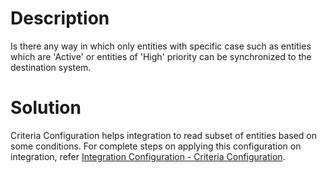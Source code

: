 # Description
Is there any way in which only entities with specific case such as entities which are 'Active' or entities of 'High' priority can be synchronized to the destination system.

# Solution
Criteria Configuration helps integration to read subset of entities based on some conditions. For complete steps on applying this configuration on integration, refer [Integration Configuration - Criteria Configuration](../../../integrate/integration-configuration.md#criteria-configuration).
